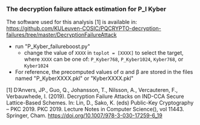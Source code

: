 ### The decryption failure attack estimation for P_l Kyber 

The software used for this analysis [1] is available in: https://github.com/KULeuven-COSIC/PQCRYPTO-decryption-failures/tree/master/DecryptionFailureAttack
- run "P_Kyber_failureboost.py"
  - change the value of `XXXX` in `toplot = [XXXX]` to select the target, where `XXXX` can be one of: `P_Kyber768`, `P_Kyber1024`, `Kyber768`, or `Kyber1024`
- For reference, the precomputed values of α and β are stored in the files named "P_KyberXXXX.pkl" or "KyberXXXX.pkl"

[1] D’Anvers, JP., Guo, Q., Johansson, T., Nilsson, A., Vercauteren, F., Verbauwhede, I. (2019). Decryption Failure Attacks on IND-CCA Secure Lattice-Based Schemes. In: Lin, D., Sako, K. (eds) Public-Key Cryptography – PKC 2019. PKC 2019. Lecture Notes in Computer Science(), vol 11443. Springer, Cham. https://doi.org/10.1007/978-3-030-17259-6_19
